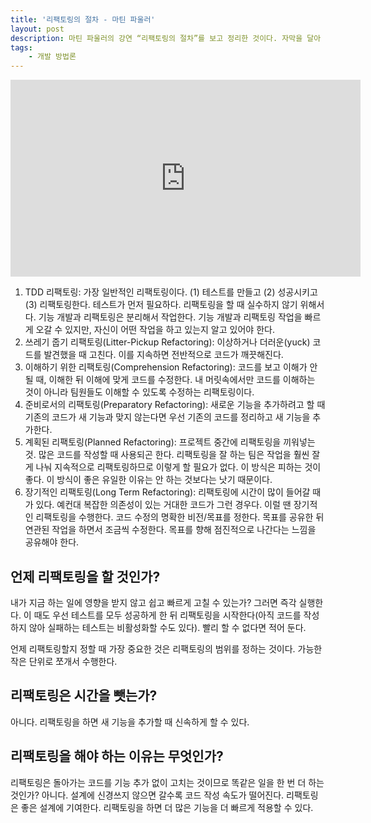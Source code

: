 ```yaml
---
title: '리팩토링의 절차 - 마틴 파울러'
layout: post
description: 마틴 파울러의 강연 “리팩토링의 절차”를 보고 정리한 것이다. 자막을 달아 주신 데브원영 DVWY 님께 감사드린다.
tags: 
    - 개발 방법론
---
```


<div class="video-container">
    <div class="video-container__inner">
		<iframe width="560" height="315" src="https://www.youtube.com/embed/mNPpfB8JSIU" frameborder="0" allow="accelerometer; autoplay; clipboard-write; encrypted-media; gyroscope; picture-in-picture" allowfullscreen></iframe>
	</div>
</div>

1. TDD 리팩토링: 가장 일반적인 리팩토링이다. (1) 테스트를 만들고 (2) 성공시키고 (3) 리팩토링한다. 테스트가 먼저 필요하다. 리팩토링을 할 때 실수하지 않기 위해서다. 기능 개발과 리팩토링은 분리해서 작업한다. 기능 개발과 리팩토링 작업을 빠르게 오갈 수 있지만, 자신이 어떤 작업을 하고 있는지 알고 있어야 한다.
2. 쓰레기 줍기 리팩토링(Litter-Pickup Refactoring): 이상하거나 더러운(yuck) 코드를 발견했을 때 고친다. 이를 지속하면 전반적으로 코드가 깨끗해진다.
3. 이해하기 위한 리팩토링(Comprehension Refactoring): 코드를 보고 이해가 안 될 때, 이해한 뒤 이해에 맞게 코드를 수정한다. 내 머릿속에서만 코드를 이해하는 것이 아니라 팀원들도 이해할 수 있도록 수정하는 리팩토링이다.
4. 준비로서의 리팩토링(Preparatory Refactoring): 새로운 기능을 추가하려고 할 때 기존의 코드가 새 기능과 맞지 않는다면 우선 기존의 코드를 정리하고 새 기능을 추가한다.
5. 계획된 리팩토링(Planned Refactoring): 프로젝트 중간에 리팩토링을 끼워넣는 것. 많은 코드를 작성할 때 사용되곤 한다. 리팩토링을 잘 하는 팀은 작업을 훨씬 잘게 나눠 지속적으로 리팩토링하므로 이렇게 할 필요가 없다. 이 방식은 피하는 것이 좋다. 이 방식이 좋은 유일한 이유는 안 하는 것보다는 낫기 때문이다.
6. 장기적인 리팩토링(Long Term Refactoring): 리팩토링에 시간이 많이 들어갈 때가 있다. 예컨대 복잡한 의존성이 있는 거대한 코드가 그런 경우다. 이럴 땐 장기적인 리팩토링을 수행한다. 코드 수정의 명확한 비전/목표를 정한다. 목표를 공유한 뒤 연관된 작업을 하면서 조금씩 수정한다. 목표를 향해 점진적으로 나간다는 느낌을 공유해야 한다.

## 언제 리팩토링을 할 것인가?

내가 지금 하는 일에 영향을 받지 않고 쉽고 빠르게 고칠 수 있는가? 그러면 즉각 실행한다. 이 때도 우선 테스트를 모두 성공하게 한 뒤 리팩토링을 시작한다(아직 코드를 작성하지 않아 실패하는 테스트는 비활성화할 수도 있다). 빨리 할 수 없다면 적어 둔다.

언제 리팩토링할지 정할 때 가장 중요한 것은 리팩토링의 범위를 정하는 것이다. 가능한 작은 단위로 쪼개서 수행한다.

## 리팩토링은 시간을 뺏는가? 

아니다. 리팩토링을 하면 새 기능을 추가할 때 신속하게 할 수 있다.

## 리팩토링을 해야 하는 이유는 무엇인가?

리팩토링은 돌아가는 코드를 기능 추가 없이 고치는 것이므로 똑같은 일을 한 번 더 하는 것인가? 아니다. 설계에 신경쓰지 않으면 갈수록 코드 작성 속도가 떨어진다. 리팩토링은 좋은 설계에 기여한다. 리팩토링을 하면 더 많은 기능을 더 빠르게 적용할 수 있다. 